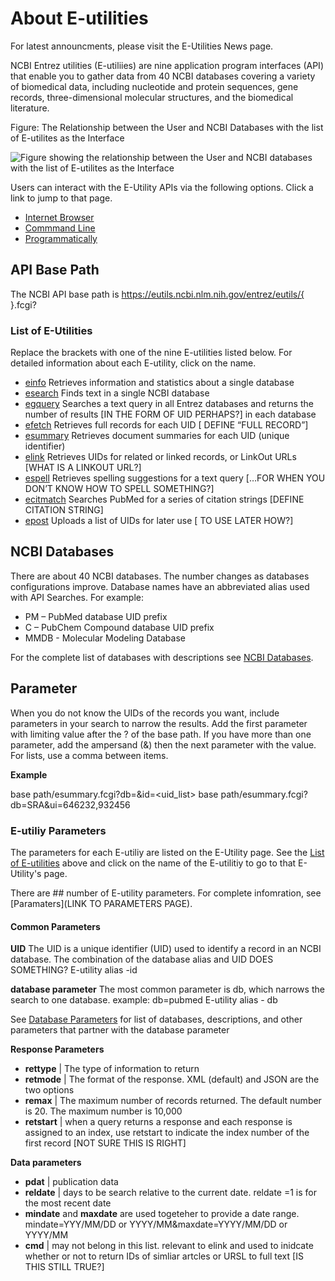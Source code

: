 # About E-utilities

For latest announcments, please visit the E-Utilities News page.

NCBI Entrez utilities (E-utiliies) are nine application program interfaces (API) that enable you to gather data from 40 NCBI databases covering a variety of biomedical data, including nucleotide and protein sequences, gene records, three-dimensional molecular structures, and the biomedical literature.   

Figure: The Relationship between the User and NCBI Databases with the list of E-utilites as the Interface

![Figure showing the relationship between the User and NCBI databases with the list of E-utilites as the Interface](eutilies/images/about/figure1.png)

Users can interact with the E-Utility APIs via the following options. Click a link to jump to that page.
  * [Internet Browser](~eutilities/access/browser.md)
  * [Commmand Line](~eutitlies/access/commandline.md)
  * [Programmatically](~eutitiles/access/programmatically.md)

## API Base Path
The NCBI API base path is 
https://eutils.ncbi.nlm.nih.gov/entrez/eutils/{   }.fcgi? 

### List of E-Utilities
Replace the brackets with one of the nine E-utilities listed below. For detailed information about each E-utility, click on the name.
  * [einfo](eutilities/einfo.md)  	Retrieves information and statistics about a single database 
  * [esearch](eutilites/esearch.md)  	Finds text in a single NCBI database
  *	[egquery](eutilities/egquery.md)  	Searches a text query in all Entrez databases and returns the number of results [IN THE FORM OF UID PERHAPS?]   in each database 
  *	[efetch](eutilities/efetch)  	Retrieves full records for each UID   [ DEFINE “FULL RECORD”]
  *	[esummary](eutilities/esummary.md)  	Retrieves document summaries for each UID (unique identifier)
  *	[elink](eutilities/elink.md)  	Retrieves UIDs for related or linked records, or LinkOut URLs  [WHAT IS A LINKOUT URL?]
  *	[espell](eutilities/espell.md)  	Retrieves spelling suggestions for a text query […FOR WHEN YOU DON’T KNOW HOW TO SPELL SOMETHING?]
  *	[ecitmatch](eutilities/ecitmatch.md)  	Searches PubMed for a series of citation strings   [DEFINE CITATION STRING]
  *	[epost](eutilities/epost.md)  	Uploads a list of UIDs for later use [ TO USE LATER HOW?]



## NCBI Databases
There are about 40 NCBI databases. The number changes as databases configurations improve. 
Database names have an abbreviated alias used with API Searches. 
For example:
  *	PM – PubMed database UID prefix
  *	C – PubChem Compound database UID prefix
  *	MMDB -  Molecular Modeling Database 

For the complete list of databases with descriptions see [NCBI Databases](euilities/databases.md).



## Parameter
When you do not know the UIDs of the records you want, include parameters in your search to narrow the results. Add the first parameter with limiting value after the ? of the base path. If you have more than one parameter, add the ampersand (&) then the next parameter with the value. For lists, use a comma between items.

**Example**

base path/esummary.fcgi?db=<database>&id=<uid_list>
base path/esummary.fcgi?db=SRA&ui=646232,932456

### E-utiliy Parameters

The parameters for each E-utiliy are listed on the E-Utility page. See the [List of E-utilities](###-list-of-e-utilties) above and click on the name of the E-utilitiy to go to that E-Utility's page.

There are ## number of E-utility parameters. For complete infomration, see [Paramaters](LINK TO PARAMETERS PAGE).

#### Common Parameters

**UID**
The UID is a unique identifier (UID) used to identify a record in an NCBI database. The combination of the database alias and UID DOES SOMETHING?
E-utility alias -id

**database parameter**
The most common parameter is db, which narrows the search to one database.
example: db=pubmed
E-utility alias - db

See [Database Parameters](eutils/database_parameters.md) for list of databases, descriptions, and other parameters that partner with the database parameter



**Response Parameters**
  * **rettype** | The type of information to return
  * **retmode** | The format of the response. XML (default) and JSON are the two options
  * **remax** | The maximum number of records returned. The default number is 20. The maximum number is 10,000
  * **retstart** | when a query returns a response and each response is assigned to an index,  use retstart to indicate the index number of the first record   [NOT SURE THIS IS RIGHT]




**Data parameters**
  * **pdat**  | publication data
  * **reldate**  | days to be search relative to the current date.  reldate =1 is for the most recent date
  * **mindate** and **maxdate** are used togeteher to provide a date range. mindate=YYY/MM/DD or YYYY/MM&maxdate=YYYY/MM/DD or YYYY/MM
  * **cmd** | may  not belong in this list. relevant to elink and used to inidcate whether or not to return IDs of simliar artcles or URSL to full text [IS THIS STILL TRUE?]

